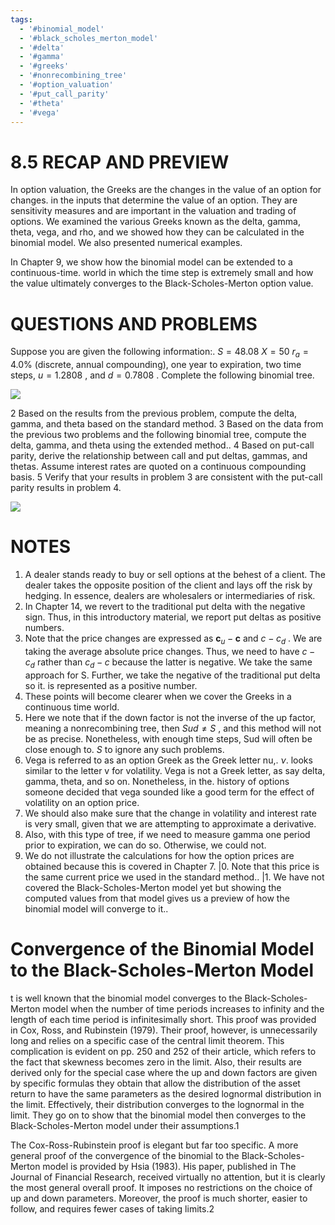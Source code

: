 ```yaml
---
tags:
  - '#binomial_model'
  - '#black_scholes_merton_model'
  - '#delta'
  - '#gamma'
  - '#greeks'
  - '#nonrecombining_tree'
  - '#option_valuation'
  - '#put_call_parity'
  - '#theta'
  - '#vega'
---
```

# 8.5 RECAP AND PREVIEW

In option valuation, the Greeks are the changes in the value of an option for changes. in the inputs that determine the value of an option. They are sensitivity measures and are important in the valuation and trading of options. We examined the various Greeks known as the delta, gamma, theta, vega, and rho, and we showed how they can be calculated in the binomial model. We also presented numerical examples.

In Chapter 9, we show how the binomial model can be extended to a continuous-time. world in which the time step is extremely small and how the value ultimately converges to the Black-Scholes-Merton option value.

# QUESTIONS AND PROBLEMS

Suppose you are given the following information:. $S=48.08$ $X=50$ $r_{a}=4.0\%$ (discrete, annual compounding), one year to expiration, two time steps, $u=1.2808$ , and $d=0.7808$ . Complete the following binomial tree.

![](images/bf0f6fc76479f4222f8029a6c78318911aac2c7d9b3e138d97fb3902069a91ff.jpg)

2 Based on the results from the previous problem, compute the delta, gamma, and theta based on the standard method.
3 Based on the data from the previous two problems and the following binomial tree, compute the delta, gamma, and theta using the extended method..
4 Based on put-call parity, derive the relationship between call and put deltas, gammas, and thetas. Assume interest rates are quoted on a continuous compounding basis.
5 Verify that your results in problem 3 are consistent with the put-call parity results in problem 4.

![](images/fe23e3db6a6c1a1f916f542fffca688a0f0d8cb86001aefc16d0d6a66b4981b2.jpg)

# NOTES

1. A dealer stands ready to buy or sell options at the behest of a client. The dealer takes the opposite position of the client and lays off the risk by hedging. In essence, dealers are wholesalers or intermediaries of risk.
2. In Chapter 14, we revert to the traditional put delta with the negative sign. Thus, in this introductory material, we report put deltas as positive numbers.
3. Note that the price changes are expressed as $\boldsymbol{c}_{u}-\boldsymbol{c}$ and $c-c_{d}$ . We are taking the average absolute price changes. Thus, we need to have $c-c_{d}$ rather than $c_{d}-c$ because the latter is negative. We take the same approach for S. Further, we take the negative of the traditional put delta so it. is represented as a positive number.
4. These points will become clearer when we cover the Greeks in a continuous time world.
5. Here we note that if the down factor is not the inverse of the up factor, meaning a nonrecombining tree, then $S u d\ne S$ , and this method will not be as precise. Nonetheless, with enough time steps, Sud will often be close enough to. $S$ to ignore any such problems.
6. Vega is referred to as an option Greek as the Greek letter nu,. $\nu.$ looks similar to the letter v for volatility. Vega is not a Greek letter, as say delta, gamma, theta, and so on. Nonetheless, in the. history of options someone decided that vega sounded like a good term for the effect of volatility on an option price.
7. We should also make sure that the change in volatility and interest rate is very small, given that we are attempting to approximate a derivative.
8. Also, with this type of tree, if we need to measure gamma one period prior to expiration, we can do so. Otherwise, we could not.
9. We do not illustrate the calculations for how the option prices are obtained because this is covered in Chapter 7.
|0. Note that this price is the same current price we used in the standard method..
|1. We have not covered the Black-Scholes-Merton model yet but showing the computed values from that model gives us a preview of how the binomial model will converge to it..

# Convergence of the Binomial Model to the Black-Scholes-Merton Model

t is well known that the binomial model converges to the Black-Scholes-Merton model when the number of time periods increases to infinity and the length of each time period is infinitesimally short. This proof was provided in Cox, Ross, and Rubinstein (1979). Their proof, however, is unnecessarily long and relies on a specific case of the central limit theorem. This complication is evident on pp. 250 and 252 of their article, which refers to the fact that skewness becomes zero in the limit. Also, their results are derived only for the special case where the up and down factors are given by specific formulas they obtain that allow the distribution of the asset return to have the same parameters as the desired lognormal distribution in the limit. Effectively, their distribution converges to the lognormal in the limit. They go on to show that the binomial model then converges to the Black-Scholes-Merton model under their assumptions.1

The Cox-Ross-Rubinstein proof is elegant but far too specific. A more general proof of the convergence of the binomial to the Black-Scholes-Merton model is provided by Hsia (1983). His paper, published in The Journal of Financial Research, received virtually no attention, but it is clearly the most general overall proof. It imposes no restrictions on the choice of up and down parameters. Moreover, the proof is much shorter, easier to follow, and requires fewer cases of taking limits.2
